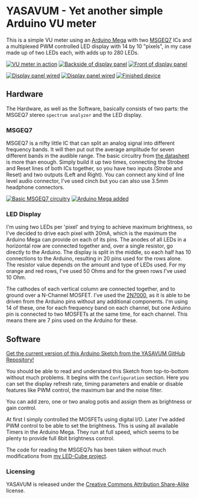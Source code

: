 # YASAVUM - Yet another simple Arduino VU meter

This is a simple VU meter using an [Arduino Mega](https://www.arduino.cc/en/Main/ArduinoBoardMega2560) with two [MSGEQ7](https://www.sparkfun.com/products/10468) ICs and a multiplexed PWM controlled LED display with 14 by 10 "pixels", in my case made up of two LEDs each, with adds up to 280 LEDs.

[![VU meter in action](http://xythobuz.de/img/yasavum_video.png)](https://www.youtube.com/watch?v=-yFCkL4iYBA)
[![Backside of display panel](http://xythobuz.de/img/yasavum1_small.jpg)](http://xythobuz.de/img/yasavum1.jpg)
[![Front of display panel](http://xythobuz.de/img/yasavum2_small.jpg)](http://xythobuz.de/img/yasavum2.jpg)

[![Display panel wired](http://xythobuz.de/img/yasavum3_small.jpg)](http://xythobuz.de/img/yasavum3.jpg)
[![Display panel wired](http://xythobuz.de/img/yasavum4_small.jpg)](http://xythobuz.de/img/yasavum4.jpg)
[![Finished device](http://xythobuz.de/img/yasavum6_small.jpg)](http://xythobuz.de/img/yasavum6.jpg)

## Hardware

The Hardware, as well as the Software, basically consists of two parts: the MSGEQ7 stereo `spectrum analyzer` and the LED display.

### MSGEQ7

MSGEQ7 is a nifty little IC that can split an analog signal into different frequency bands. It will then put out the average amplitude for seven different bands in the audible range. The basic circuitry from [the datasheet](https://www.sparkfun.com/datasheets/Components/General/MSGEQ7.pdf) is more than enough. Simply build it up two times, connecting the Strobe and Reset lines of both ICs together, so you have two inputs (Strobe and Reset) and two outputs (Left and Right). You can connect any kind of line level audio connector, I've used cinch but you can also use 3.5mm headphone connectors.

[![Basic MSGEQ7 circuitry](img/yasavum_msgeq7_small.png)](img/yasavum_msgeq7.png)
[![Arduino Mega added](img/yasavum5_small.jpg)](img/yasavum5.jpg)

### LED Display

I'm using two LEDs per 'pixel' and trying to achieve maximum brightness, so I've decided to drive each pixel with 20mA, which is the maximum the Arduino Mega can provide on each of its pins. The anodes of all LEDs in a horizontal row are connected together and, over a single resistor, go directly to the Arduino. The display is split in the middle, so each half has 10 connections to the Arduino, resulting in 20 pins used for the rows alone. The resistor value depends on the amount and type of LEDs used. For my orange and red rows, I've used 50 Ohms and for the green rows I've used 10 Ohm.

The cathodes of each vertical column are connected together, and to ground over a N-Channel MOSFET. I've used the [2N7000](https://en.wikipedia.org/wiki/2N7000), as it is able to be driven from the Arduino pins without any additional components. I'm using 14 of these, one for each frequency band on each channel, but one Arduino pin is connected to two MOSFETs at the same time, for each channel. This means there are 7 pins used on the Arduino for these.

## Software

[Get the current version of this Arduino Sketch from the YASAVUM GitHub Repository!](https://github.com/xythobuz/YASAVUM/blob/master/YASAVUM.ino)

You should be able to read and understand this Sketch from top-to-bottom without much problems. It begins with the `Configuration` section. Here you can set the display refresh rate, timing parameters and enable or disable features like PWM control, the maximum bar and the noise filter.

You can add zero, one or two analog potis and assign them as brightness or gain control.

At first I simply controlled the MOSFETs using digital I/O. Later I've added PWM control to be able to set the brightness. This is using all available Timers in the Arduino Mega. They run at full speed, which seems to be plenty to provide full 8bit brightness control.

The code for reading the MSGEQ7s has been taken without much modifications from [my LED-Cube project](https://github.com/xythobuz/LED-Cube/blob/master/AudioFirmware/eq.c).

### Licensing

YASAVUM is released under the [Creative Commons Attribution Share-Alike](http://creativecommons.org/licenses/by-sa/4.0/) license.


